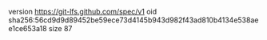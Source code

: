version https://git-lfs.github.com/spec/v1
oid sha256:56cd9d9d89452be59ece73d4145b943d982f43ad810b4134e538aee1ce653a18
size 87
